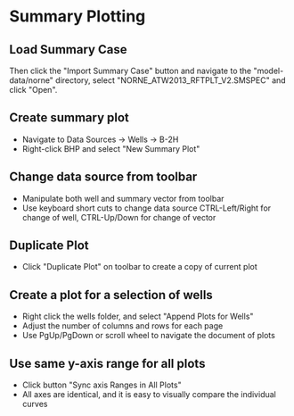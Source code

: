 # Summary Plotting

## Load Summary Case

Then click the "Import Summary Case" button and navigate to the "model-data/norne" directory, select "NORNE_ATW2013_RFTPLT_V2.SMSPEC" and click "Open".

## Create summary plot
- Navigate to Data Sources -> Wells -> B-2H
- Right-click BHP and select "New Summary Plot"

## Change data source from toolbar
- Manipulate both well and summary vector from toolbar
- Use keyboard short cuts to change data source CTRL-Left/Right for change of well, CTRL-Up/Down for change of vector

## Duplicate Plot
- Click "Duplicate Plot" on toolbar to create a copy of current plot

## Create a plot for a selection of wells
- Right click the wells folder, and select "Append Plots for Wells"
- Adjust the number of columns and rows for each page
- Use PgUp/PgDown or scroll wheel to navigate the document of plots

## Use same y-axis range for all plots
- Click button "Sync axis Ranges in All Plots"
- All axes are identical, and it is easy to visually compare the individual curves


